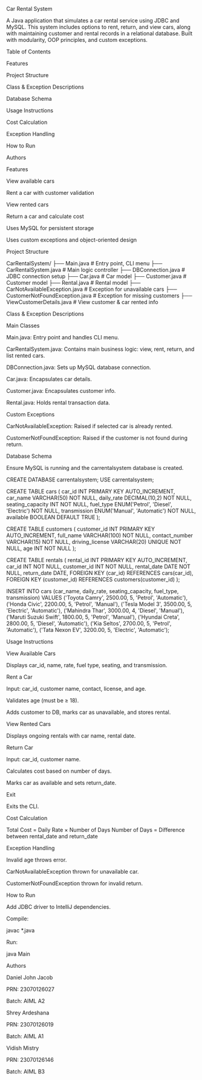 Car Rental System

A Java application that simulates a car rental service using JDBC and MySQL. This system includes options to rent, return, and view cars, along with maintaining customer and rental records in a relational database. Built with modularity, OOP principles, and custom exceptions.

Table of Contents

Features

Project Structure

Class & Exception Descriptions

Database Schema

Usage Instructions

Cost Calculation

Exception Handling

How to Run

Authors

Features

View available cars

Rent a car with customer validation

View rented cars

Return a car and calculate cost

Uses MySQL for persistent storage

Uses custom exceptions and object-oriented design

Project Structure

CarRentalSystem/
├── Main.java                     # Entry point, CLI menu
├── CarRentalSystem.java         # Main logic controller
├── DBConnection.java            # JDBC connection setup
├── Car.java                     # Car model
├── Customer.java                # Customer model
├── Rental.java                  # Rental model
├── CarNotAvailableException.java  # Exception for unavailable cars
├── CustomerNotFoundException.java # Exception for missing customers
├── ViewCustomerDetails.java     # View customer & car rented info

Class & Exception Descriptions

Main Classes

Main.java: Entry point and handles CLI menu.

CarRentalSystem.java: Contains main business logic: view, rent, return, and list rented cars.

DBConnection.java: Sets up MySQL database connection.

Car.java: Encapsulates car details.

Customer.java: Encapsulates customer info.

Rental.java: Holds rental transaction data.

Custom Exceptions

CarNotAvailableException: Raised if selected car is already rented.

CustomerNotFoundException: Raised if the customer is not found during return.

Database Schema

Ensure MySQL is running and the carrentalsystem database is created.

CREATE DATABASE carrentalsystem;
USE carrentalsystem;

CREATE TABLE cars (
    car_id INT PRIMARY KEY AUTO_INCREMENT,
    car_name VARCHAR(50) NOT NULL,
    daily_rate DECIMAL(10,2) NOT NULL,
    seating_capacity INT NOT NULL,
    fuel_type ENUM('Petrol', 'Diesel', 'Electric') NOT NULL,
    transmission ENUM('Manual', 'Automatic') NOT NULL,
    available BOOLEAN DEFAULT TRUE
);

CREATE TABLE customers (
    customer_id INT PRIMARY KEY AUTO_INCREMENT,
    full_name VARCHAR(100) NOT NULL,
    contact_number VARCHAR(15) NOT NULL,
    driving_license VARCHAR(20) UNIQUE NOT NULL,
    age INT NOT NULL
);

CREATE TABLE rentals (
    rental_id INT PRIMARY KEY AUTO_INCREMENT,
    car_id INT NOT NULL,
    customer_id INT NOT NULL,
    rental_date DATE NOT NULL,
    return_date DATE,
    FOREIGN KEY (car_id) REFERENCES cars(car_id),
    FOREIGN KEY (customer_id) REFERENCES customers(customer_id)
);

INSERT INTO cars (car_name, daily_rate, seating_capacity, fuel_type, transmission) VALUES
('Toyota Camry', 2500.00, 5, 'Petrol', 'Automatic'),
('Honda Civic', 2200.00, 5, 'Petrol', 'Manual'),
('Tesla Model 3', 3500.00, 5, 'Electric', 'Automatic'),
('Mahindra Thar', 3000.00, 4, 'Diesel', 'Manual'),
('Maruti Suzuki Swift', 1800.00, 5, 'Petrol', 'Manual'),
('Hyundai Creta', 2800.00, 5, 'Diesel', 'Automatic'),
('Kia Seltos', 2700.00, 5, 'Petrol', 'Automatic'),
('Tata Nexon EV', 3200.00, 5, 'Electric', 'Automatic');

Usage Instructions

View Available Cars

Displays car_id, name, rate, fuel type, seating, and transmission.

Rent a Car

Input: car_id, customer name, contact, license, and age.

Validates age (must be ≥ 18).

Adds customer to DB, marks car as unavailable, and stores rental.

View Rented Cars

Displays ongoing rentals with car name, rental date.

Return Car

Input: car_id, customer name.

Calculates cost based on number of days.

Marks car as available and sets return_date.

Exit

Exits the CLI.

Cost Calculation

Total Cost = Daily Rate × Number of Days
Number of Days = Difference between rental_date and return_date

Exception Handling

Invalid age throws error.

CarNotAvailableException thrown for unavailable car.

CustomerNotFoundException thrown for invalid return.

How to Run

Add JDBC driver to IntelliJ dependencies.

Compile:

javac *.java

Run:

java Main

Authors

Daniel John Jacob

PRN: 23070126027

Batch: AIML A2

Shrey Ardeshana

PRN: 23070126019

Batch: AIML A1

Vidish Mistry

PRN: 23070126146

Batch: AIML B3